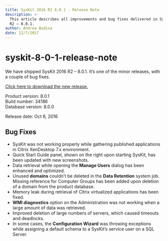 ```yaml
---
title: SysKit 2016 R2 8.0.1 - Release Note
description: >-
  This article describes all improvements and bug fixes delivered in SysKit 2016
  R2 – 8.0.1.
author: Andrea Budisa
date: 12/7/2017
---
```


# syskit-8-0-1-release-note

We have shipped SysKit 2016 R2 – 8.0.1. It’s one of the minor releases, with a couple of bug fixes.

[Click here to download the new release.](https://www.syskit.com/products/monitor/download)

Product version: 8.0.1  
Build number: 34186  
Database version: 8.0.0

Release date: Oct 6, 2016

## Bug Fixes

* SysKit was not working properly while gathering published applications in Citrix XenDesktop 7.x environment.
* Quick Start Guide panel, shown on the right upon starting SysKit, has been updated with new screenshots.
* Data retrieval while opening the **Manage Users** dialog has been enhanced and optimized.
* Unused **domains** couldn’t be deleted in the **Data Retention** system job. Missing reference for Computer Groups has been added upon deletion of a domain from the product database.
* Memory leak during retrieval of Citrix virtualized applications has been fixed.
* **WMI diagnostics** option on the Administration was not working when a large amount of data was retrieved.
* Improved deletion of large numbers of servers, which caused timeouts and deadlocks.
* In some cases, the **Configuration Wizard** was throwing exceptions while assigning a default schema to a SysKit’s service user on a SQL Server.

